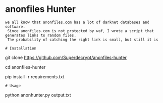 # anonfiles Hunter

```
we all know that anonfiles.com has a lot of darknet databases and software. 
 Since anonfiles.com is not protected by waf, I wrote a script that generates links to random files. 
 The probability of catching the right link is small, but still it is

# Installation

```
git clone https://github.com/Superdecrypt/anonfiles-hunter

cd anonfiles-hunter

pip install -r requirements.txt

```
# Usage

```
python anonhunter.py output.txt

```
